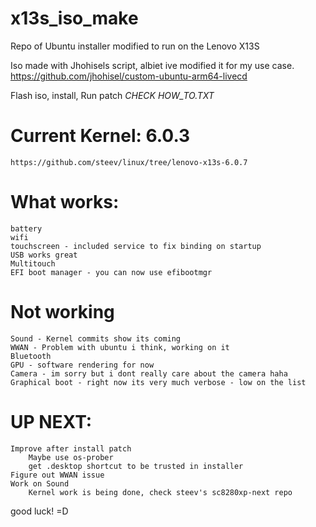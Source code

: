 # x13s_iso_make

Repo of Ubuntu installer modified to run on the Lenovo X13S

Iso made with Jhohisels script, albiet ive modified it for my use case.
    https://github.com/jhohisel/custom-ubuntu-arm64-livecd

Flash iso, install, Run patch *CHECK HOW_TO.TXT*

# Current Kernel: 6.0.3 
    https://github.com/steev/linux/tree/lenovo-x13s-6.0.7

# What works:
    battery
    wifi
    touchscreen - included service to fix binding on startup
    USB works great
    Multitouch
    EFI boot manager - you can now use efibootmgr

# Not working
    Sound - Kernel commits show its coming
    WWAN - Problem with ubuntu i think, working on it
    Bluetooth
    GPU - software rendering for now
    Camera - im sorry but i dont really care about the camera haha
    Graphical boot - right now its very much verbose - low on the list


# UP NEXT:
    Improve after install patch
        Maybe use os-prober
        get .desktop shortcut to be trusted in installer
    Figure out WWAN issue
    Work on Sound
        Kernel work is being done, check steev's sc8280xp-next repo
    

good luck! =D
